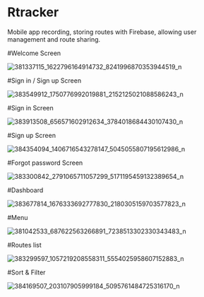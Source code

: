# Rtracker
Mobile app recording, storing routes with Firebase, allowing user management and route sharing.

#Welcome Screen

![381337115_1622796164914732_8241996870353944519_n](https://github.com/skroustalis/Rtracker/assets/80718490/eea5c590-038e-431c-b74f-93ddbd3112b0)


#Sign in / Sign up Screen

![383549912_1750776992019881_2152125021088586243_n](https://github.com/skroustalis/Rtracker/assets/80718490/be922474-1ac3-43dd-8708-1e997d2f243d)


#Sign in Screen

![383913508_656571602912634_3784018684430107430_n](https://github.com/skroustalis/Rtracker/assets/80718490/f4b944cd-78d6-40a0-8c78-94230da63863)

#Sign up Screen

![384354094_1406716543278147_5045055807195612986_n](https://github.com/skroustalis/Rtracker/assets/80718490/1a3e2e51-940b-44a5-ab3b-8d39df5e4e8d)

#Forgot password Screen

![383300842_2791065711057299_5171195459132389654_n](https://github.com/skroustalis/Rtracker/assets/80718490/80e07c42-9bb5-4408-a75e-a7815952b5cf)

#Dashboard 

![383677814_1676333692777830_2180305159703577823_n](https://github.com/skroustalis/Rtracker/assets/80718490/16abcf99-52b8-4a77-b040-fba4f0f7fcc6)

#Menu 

![381042533_687622563266891_7238513302330343483_n](https://github.com/skroustalis/Rtracker/assets/80718490/b2411adf-4e47-4025-a695-4ee8b841457c)

#Routes list 

![383299597_1057219208558311_5554025958607152883_n](https://github.com/skroustalis/Rtracker/assets/80718490/0979405d-5b88-46d4-bf93-2744f6b9ae37)

#Sort & Filter

![384169507_203107905999184_5095761484725316170_n](https://github.com/skroustalis/Rtracker/assets/80718490/993882ec-341f-4b99-9058-89370e6b148d) 






